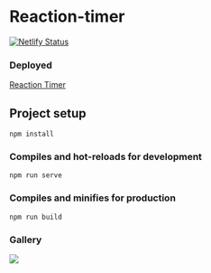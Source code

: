 # Reaction-timer
[![Netlify Status](https://api.netlify.com/api/v1/badges/954f96e4-257b-4203-bfbe-42165e7eec90/deploy-status)](https://app.netlify.com/sites/reaction-timer/deploys)

### Deployed
[Reaction Timer](https://reaction-timer.netlify.app/)

## Project setup
```
npm install
```

### Compiles and hot-reloads for development
```
npm run serve
```

### Compiles and minifies for production
```
npm run build
```

### Gallery
![](https://res.cloudinary.com/shaolinmkz/image/upload/v1611308763/Random-Icons/reaction-timer.gif)